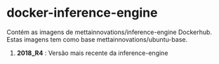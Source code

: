 # docker-inference-engine

Contém as imagens de mettainnovations/inference-engine Dockerhub. Estas imagens tem como base mettainnovations/ubuntu-base.

1. **2018_R4** : Versão mais recente da inference-engine
